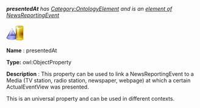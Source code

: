 ___presentedAt__ 
 has
 [Category:OntologyElement](../../Category/OntologyElement "Category:OntologyElement") 
 and is an
 [element of](../../Property/ElementOf "Property:ElementOf") 
[NewsReportingEvent](../../Submissions/NewsReportingEvent "Submissions:NewsReportingEvent")_




  





[![ObjectProperty](../images/thumb/c/c3/ObjectProperty.gif/45px-ObjectProperty.gif)](../../Image/ObjectProperty.gif "ObjectProperty")


__Name__ 
 : presentedAt
 



__Type:__ 
 owl:ObjectProperty
 



__Description__ 
 : This property can be used to link a NewsReportingEvent to a Media (TV station, radio station, newspaper, webpage) at which a certain ActualEventView was presented.
 



 This is an universal property and can be used in different contexts.